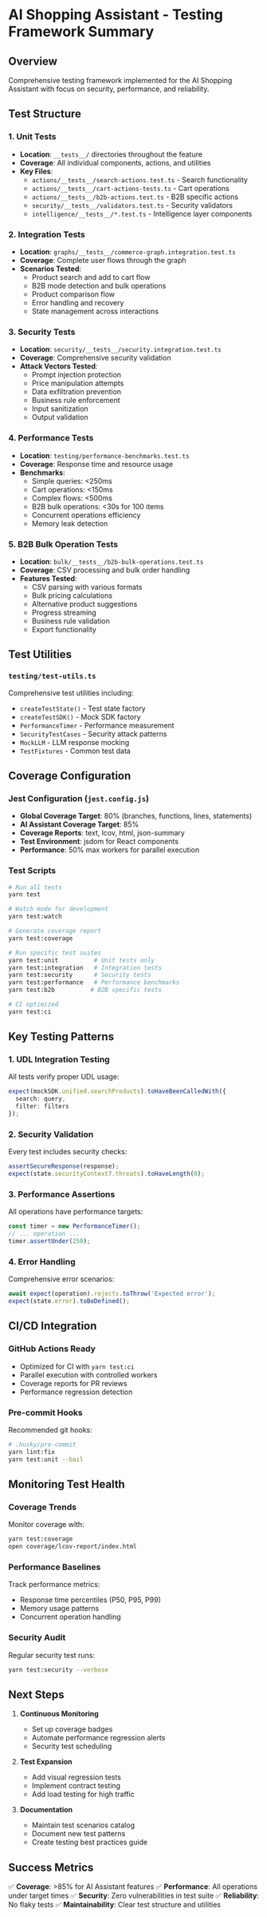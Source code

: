 # AI Shopping Assistant - Testing Framework Summary

## Overview
Comprehensive testing framework implemented for the AI Shopping Assistant with focus on security, performance, and reliability.

## Test Structure

### 1. Unit Tests
- **Location**: `__tests__/` directories throughout the feature
- **Coverage**: All individual components, actions, and utilities
- **Key Files**:
  - `actions/__tests__/search-actions.test.ts` - Search functionality
  - `actions/__tests__/cart-actions-tests.ts` - Cart operations
  - `actions/__tests__/b2b-actions.test.ts` - B2B specific actions
  - `security/__tests__/validators.test.ts` - Security validators
  - `intelligence/__tests__/*.test.ts` - Intelligence layer components

### 2. Integration Tests
- **Location**: `graphs/__tests__/commerce-graph.integration.test.ts`
- **Coverage**: Complete user flows through the graph
- **Scenarios Tested**:
  - Product search and add to cart flow
  - B2B mode detection and bulk operations
  - Product comparison flow
  - Error handling and recovery
  - State management across interactions

### 3. Security Tests
- **Location**: `security/__tests__/security.integration.test.ts`
- **Coverage**: Comprehensive security validation
- **Attack Vectors Tested**:
  - Prompt injection protection
  - Price manipulation attempts
  - Data exfiltration prevention
  - Business rule enforcement
  - Input sanitization
  - Output validation

### 4. Performance Tests
- **Location**: `testing/performance-benchmarks.test.ts`
- **Coverage**: Response time and resource usage
- **Benchmarks**:
  - Simple queries: <250ms
  - Cart operations: <150ms
  - Complex flows: <500ms
  - B2B bulk operations: <30s for 100 items
  - Concurrent operations efficiency
  - Memory leak detection

### 5. B2B Bulk Operation Tests
- **Location**: `bulk/__tests__/b2b-bulk-operations.test.ts`
- **Coverage**: CSV processing and bulk order handling
- **Features Tested**:
  - CSV parsing with various formats
  - Bulk pricing calculations
  - Alternative product suggestions
  - Progress streaming
  - Business rule validation
  - Export functionality

## Test Utilities

### `testing/test-utils.ts`
Comprehensive test utilities including:
- `createTestState()` - Test state factory
- `createTestSDK()` - Mock SDK factory
- `PerformanceTimer` - Performance measurement
- `SecurityTestCases` - Security attack patterns
- `MockLLM` - LLM response mocking
- `TestFixtures` - Common test data

## Coverage Configuration

### Jest Configuration (`jest.config.js`)
- **Global Coverage Target**: 80% (branches, functions, lines, statements)
- **AI Assistant Coverage Target**: 85%
- **Coverage Reports**: text, lcov, html, json-summary
- **Test Environment**: jsdom for React components
- **Performance**: 50% max workers for parallel execution

### Test Scripts
```bash
# Run all tests
yarn test

# Watch mode for development
yarn test:watch

# Generate coverage report
yarn test:coverage

# Run specific test suites
yarn test:unit          # Unit tests only
yarn test:integration   # Integration tests
yarn test:security      # Security tests
yarn test:performance   # Performance benchmarks
yarn test:b2b          # B2B specific tests

# CI optimized
yarn test:ci
```

## Key Testing Patterns

### 1. UDL Integration Testing
All tests verify proper UDL usage:
```typescript
expect(mockSDK.unified.searchProducts).toHaveBeenCalledWith({
  search: query,
  filter: filters
});
```

### 2. Security Validation
Every test includes security checks:
```typescript
assertSecureResponse(response);
expect(state.securityContext?.threats).toHaveLength(0);
```

### 3. Performance Assertions
All operations have performance targets:
```typescript
const timer = new PerformanceTimer();
// ... operation ...
timer.assertUnder(250);
```

### 4. Error Handling
Comprehensive error scenarios:
```typescript
await expect(operation).rejects.toThrow('Expected error');
expect(state.error).toBeDefined();
```

## CI/CD Integration

### GitHub Actions Ready
- Optimized for CI with `yarn test:ci`
- Parallel execution with controlled workers
- Coverage reports for PR reviews
- Performance regression detection

### Pre-commit Hooks
Recommended git hooks:
```bash
# .husky/pre-commit
yarn lint:fix
yarn test:unit --bail
```

## Monitoring Test Health

### Coverage Trends
Monitor coverage with:
```bash
yarn test:coverage
open coverage/lcov-report/index.html
```

### Performance Baselines
Track performance metrics:
- Response time percentiles (P50, P95, P99)
- Memory usage patterns
- Concurrent operation handling

### Security Audit
Regular security test runs:
```bash
yarn test:security --verbose
```

## Next Steps

1. **Continuous Monitoring**
   - Set up coverage badges
   - Automate performance regression alerts
   - Security test scheduling

2. **Test Expansion**
   - Add visual regression tests
   - Implement contract testing
   - Add load testing for high traffic

3. **Documentation**
   - Maintain test scenarios catalog
   - Document new test patterns
   - Create testing best practices guide

## Success Metrics

✅ **Coverage**: >85% for AI Assistant features
✅ **Performance**: All operations under target times
✅ **Security**: Zero vulnerabilities in test suite
✅ **Reliability**: No flaky tests
✅ **Maintainability**: Clear test structure and utilities